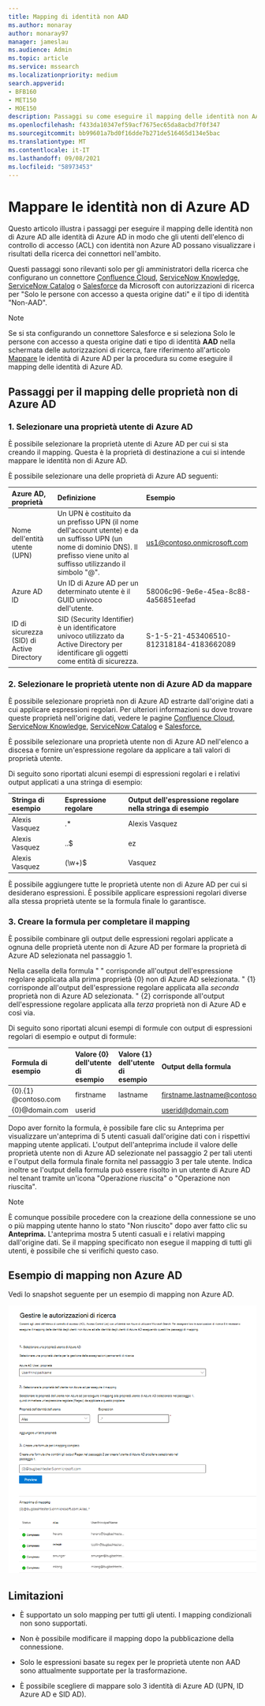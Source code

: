 ```yaml
---
title: Mapping di identità non AAD
ms.author: monaray
author: monaray97
manager: jameslau
ms.audience: Admin
ms.topic: article
ms.service: mssearch
ms.localizationpriority: medium
search.appverid:
- BFB160
- MET150
- MOE150
description: Passaggi su come eseguire il mapping delle identità non AAD
ms.openlocfilehash: f433da10347ef59acf7675ec65da8acbd7f0f347
ms.sourcegitcommit: bb99601a7bd0f16dde7b271de516465d134e5bac
ms.translationtype: MT
ms.contentlocale: it-IT
ms.lasthandoff: 09/08/2021
ms.locfileid: "58973453"
---
```

# <a name="map-your-non-azure-ad-identities"></a>Mappare le identità non di Azure AD  

Questo articolo illustra i passaggi per eseguire il mapping delle identità non di Azure AD alle identità di Azure AD in modo che gli utenti dell'elenco di controllo di accesso (ACL) con identità non Azure AD possano visualizzare i risultati della ricerca dei connettori nell'ambito.

Questi passaggi sono rilevanti solo per gli amministratori della ricerca che configurano un connettore [Confluence Cloud,](confluence-cloud-connector.md) [ServiceNow Knowledge,](servicenow-knowledge-connector.md) [ServiceNow Catalog](servicenow-catalog-connector.md) o [Salesforce](salesforce-connector.md) da Microsoft con autorizzazioni di ricerca per "Solo le persone con accesso a questa origine dati" e il tipo di identità "Non-AAD".

>[!NOTE]
>Se si sta configurando un  connettore Salesforce e si seleziona Solo le persone con accesso a questa origine dati e tipo di identità **AAD** nella schermata delle autorizzazioni di ricerca, fare riferimento all'articolo [Mappare](map-aad.md) le identità di Azure AD per la procedura su come eseguire il mapping delle identità di Azure AD.  

## <a name="steps-for-mapping-your-non-azure-ad-properties"></a>Passaggi per il mapping delle proprietà non di Azure AD

### <a name="1-select-an-azure-ad-user-property"></a>1. Selezionare una proprietà utente di Azure AD  

È possibile selezionare la proprietà utente di Azure AD per cui si sta creando il mapping. Questa è la proprietà di destinazione a cui si intende mappare le identità non di Azure AD.  

È possibile selezionare una delle proprietà di Azure AD seguenti:

| Azure AD, proprietà    | Definizione           | Esempio         |
| :------------------- | :------------------- |:--------------- |
| Nome dell'entità utente (UPN)  | Un UPN è costituito da un prefisso UPN (il nome dell'account utente) e da un suffisso UPN (un nome di dominio DNS). Il prefisso viene unito al suffisso utilizzando il simbolo "@". | us1@contoso.onmicrosoft.com |
| Azure AD ID                 | Un ID di Azure AD per un determinato utente è il GUID univoco dell'utente.                 | 58006c96-9e6e-45ea-8c88-4a56851eefad            |
| ID di sicurezza (SID) di Active Directory                  | SID (Security Identifier) è un identificatore univoco utilizzato da Active Directory per identificare gli oggetti come entità di sicurezza.                  | S-1-5-21-453406510-812318184-4183662089             |

### <a name="2-select-non-azure-ad-user-properties-to-map"></a>2. Selezionare le proprietà utente non di Azure AD da mappare

È possibile selezionare proprietà non di Azure AD estrarte dall'origine dati a cui applicare espressioni regolari. Per ulteriori informazioni su dove trovare queste proprietà nell'origine dati, vedere le pagine [Confluence Cloud,](confluence-cloud-connector.md) [ServiceNow Knowledge,](servicenow-knowledge-connector.md) [ServiceNow Catalog](servicenow-catalog-connector.md) e [Salesforce.](salesforce-connector.md)  

È possibile selezionare una proprietà utente non di Azure AD nell'elenco a discesa e fornire un'espressione regolare da applicare a tali valori di proprietà utente.

Di seguito sono riportati alcuni esempi di espressioni regolari e i relativi output applicati a una stringa di esempio: 

| Stringa di esempio                  | Espressione regolare                 | Output dell'espressione regolare nella stringa di esempio           |
| :------------------- | :------------------- |:---------------|
| Alexis Vasquez  | .* | Alexis Vasquez |
| Alexis Vasquez                 | ..$                 | ez            |
| Alexis Vasquez                  | (\w+)$                  | Vasquez             |

È possibile aggiungere tutte le proprietà utente non di Azure AD per cui si desiderano espressioni. È possibile applicare espressioni regolari diverse alla stessa proprietà utente se la formula finale lo garantisce.  

### <a name="3-create-formula-to-complete-mapping"></a>3. Creare la formula per completare il mapping

È possibile combinare gli output delle espressioni regolari applicate a ognuna delle proprietà utente non di Azure AD per formare la proprietà di Azure AD selezionata nel passaggio 1.

Nella casella della formula " " corrisponde all'output dell'espressione regolare applicata alla prima proprietà {0} non di Azure AD selezionata.  " {1} corrisponde all'output dell'espressione regolare applicata alla *seconda* proprietà non di Azure AD selezionata. " {2} corrisponde all'output dell'espressione regolare applicata alla *terza* proprietà non di Azure AD e così via.  

Di seguito sono riportati alcuni esempi di formule con output di espressioni regolari di esempio e output di formule: 

| Formula di esempio                  | Valore {0} dell'utente di esempio                 | Valore {1} dell'utente di esempio           | Output della formula                  |
| :------------------- | :------------------- |:---------------|:---------------|
| {0}.{1} @contoso.com  | firstname | lastname |firstname.lastname@contoso.com
| {0}@domain.com                 | userid                 |             |userid@domain.com

Dopo aver fornito la formula,  è possibile fare clic su Anteprima per visualizzare un'anteprima di 5 utenti casuali dall'origine dati con i rispettivi mapping utente applicati. L'output dell'anteprima include il valore delle proprietà utente non di Azure AD selezionate nel passaggio 2 per tali utenti e l'output della formula finale fornita nel passaggio 3 per tale utente. Indica inoltre se l'output della formula può essere risolto in un utente di Azure AD nel tenant tramite un'icona "Operazione riuscita" o "Operazione non riuscita".  

>[!NOTE]
>È comunque possibile procedere con la creazione della connessione se uno o più mapping utente hanno lo stato "Non riuscito" dopo aver fatto clic su **Anteprima.** L'anteprima mostra 5 utenti casuali e i relativi mapping dall'origine dati. Se il mapping specificato non esegue il mapping di tutti gli utenti, è possibile che si verifichi questo caso.

## <a name="sample-non-azure-ad-mapping"></a>Esempio di mapping non Azure AD

Vedi lo snapshot seguente per un esempio di mapping non Azure AD.

![Snapshot di esempio di come compilare la pagina di mapping non di Azure AD.](media/non-aad-mapping.png)

## <a name="limitations"></a>Limitazioni  

- È supportato un solo mapping per tutti gli utenti. I mapping condizionali non sono supportati.  

- Non è possibile modificare il mapping dopo la pubblicazione della connessione.  

- Solo le espressioni basate su regex per le proprietà utente non AAD sono attualmente supportate per la trasformazione.

- È possibile scegliere di mappare solo 3 identità di Azure AD (UPN, ID Azure AD e SID AD).